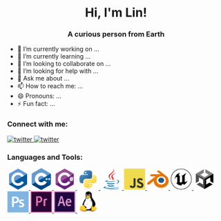 <h1 align="center">Hi, I'm Lin!</h1>
<h3 align="center">A curious person from Earth</h3>

- 🔭 I’m currently working on ...
- 🌱 I’m currently learning ...
- 👯 I’m looking to collaborate on ...
- 🤔 I’m looking for help with ...
- 💬 Ask me about ...
- 📫 How to reach me: ...
- 😄 Pronouns: ...
- ⚡ Fun fact: ...

<h3 align="left">Connect with me:</h3>

<p align="left">

<a href="https://twitter.com/" target="_blank" rel="noreferrer">
<img src="https://upload.wikimedia.org/wikipedia/commons/4/4f/Twitter-logo.svg" alt="twitter" width="50" height="50"/> </a>

<a href="https://www.youtube.com/" target="_blank" rel="noreferrer">
<img src="https://commons.wikimedia.org/wiki/File:YouTube_full-color_icon_(2017).svg" alt="twitter" width="50" height="50"/> </a>

</p>



<h3 align="left">Languages and Tools:</h3>

<p align="left">

<a href="https://www.cprogramming.com/" target="_blank" rel="noreferrer">
<img src="https://raw.githubusercontent.com/devicons/devicon/master/icons/c/c-original.svg" alt="c" width="50" height="50"/> </a>

<a href="https://isocpp.org/" target="_blank" rel="noreferrer">
<img src="https://raw.githubusercontent.com/devicons/devicon/master/icons/cplusplus/cplusplus-original.svg" alt="cplusplus" width="50" height="50"/> </a>

<a href="https://dotnet.microsoft.com/en-us/languages/csharp" target="_blank" rel="noreferrer">
<img src="https://raw.githubusercontent.com/devicons/devicon/master/icons/csharp/csharp-original.svg" alt="csharp" width="50" height="50"/> </a>

<a href="https://www.python.org" target="_blank" rel="noreferrer">
<img src="https://raw.githubusercontent.com/devicons/devicon/master/icons/python/python-original.svg" alt="python" width="50" height="50"/> </a>

<a href="https://www.java.com" target="_blank" rel="noreferrer">
<img src="https://raw.githubusercontent.com/devicons/devicon/master/icons/java/java-original.svg" alt="java" width="50" height="50"/> </a>

<a href="https://www.javascript.com/" target="_blank" rel="noreferrer">
<img src="https://raw.githubusercontent.com/devicons/devicon/master/icons/javascript/javascript-original.svg" alt="javascript" width="50" height="50"/> </a>

<a href="https://www.blender.org/" target="_blank" rel="noreferrer">
<img src="https://raw.githubusercontent.com/devicons/devicon/master/icons/blender/blender-original.svg" alt="blender" width="50" height="50"/> </a>

<a href="https://unrealengine.com/" target="_blank" rel="noreferrer">
<img src="https://raw.githubusercontent.com/devicons/devicon/master/icons/unrealengine/unrealengine-original.svg" alt="unreal" width="50" height="50"/> </a> 

<a href="https://unity.com/" target="_blank" rel="noreferrer">
<img src="https://raw.githubusercontent.com/devicons/devicon/master/icons/unity/unity-original.svg" alt="unity" width="50" height="50"/> </a>

<a href="https://www.photoshop.com/en" target="_blank" rel="noreferrer">
<img src="https://raw.githubusercontent.com/devicons/devicon/master/icons/photoshop/photoshop-plain.svg" alt="photoshop" width="50" height="50"/> </a>

<a href="https://www.adobe.com/" target="_blank" rel="noreferrer">
<img src="https://raw.githubusercontent.com/devicons/devicon/master/icons/premierepro/premierepro-original.svg" alt="java" width="50" height="50"/> </a>

<a href="https://www.adobe.com/" target="_blank" rel="noreferrer">
<img src="https://raw.githubusercontent.com/devicons/devicon/master/icons/aftereffects/aftereffects-original.svg" alt="java" width="50" height="50"/> </a>

<a href="https://www.linux.org/" target="_blank" rel="noreferrer">
<img src="https://raw.githubusercontent.com/devicons/devicon/master/icons/linux/linux-original.svg" alt="linux" width="50" height="50"/> </a>

</p>

<!--
### Hi there 👋
-->

<!--
**Starry-Sky-You/Starry-Sky-You** is a ✨ _special_ ✨ repository because its `README.md` (this file) appears on your GitHub profile.

Here are some ideas to get you started:

- 🔭 I’m currently working on ...
- 🌱 I’m currently learning ...
- 👯 I’m looking to collaborate on ...
- 🤔 I’m looking for help with ...
- 💬 Ask me about ...
- 📫 How to reach me: ...
- 😄 Pronouns: ...
- ⚡ Fun fact: ...
-->
